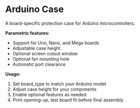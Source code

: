 # Arduino Case

A board-specific protection case for Arduino microcontrollers.

**Parametric features:**

- Support for Uno, Nano, and Mega boards
- Adjustable case height
- Optional screen cutout window
- Optional fan mounting hole
- Automatic port clearance

**Usage:**

1. Set board_type to match your Arduino model
2. Adjust case height for your components
3. Enable optional features as needed
4. Print opening-up, test board fit before final assembly